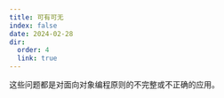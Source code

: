 ```yaml
---
title: 可有可无
index: false
date: 2024-02-28
dir:
  order: 4
  link: true
---
```


这些问题都是对面向对象编程原则的不完整或不正确的应用。

<Catalog />